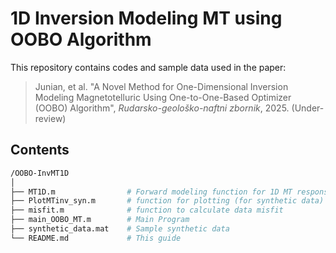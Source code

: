 # 1D Inversion Modeling MT using OOBO Algorithm

This repository contains codes and sample data used in the paper:

> Junian, et al. "A Novel Method for One-Dimensional Inversion Modeling Magnetotelluric Using One-to-One-Based Optimizer (OOBO) Algorithm", *Rudarsko-geološko-naftni zbornik*, 2025. (Under-review)

## Contents
```bash
/OOBO-InvMT1D
│
├── MT1D.m                # Forward modeling function for 1D MT response
├── PlotMTinv_syn.m       # function for plotting (for synthetic data)
├── misfit.m              # function to calculate data misfit
├── main_OOBO_MT.m        # Main Program
├── synthetic_data.mat    # Sample synthetic data
└── README.md             # This guide

